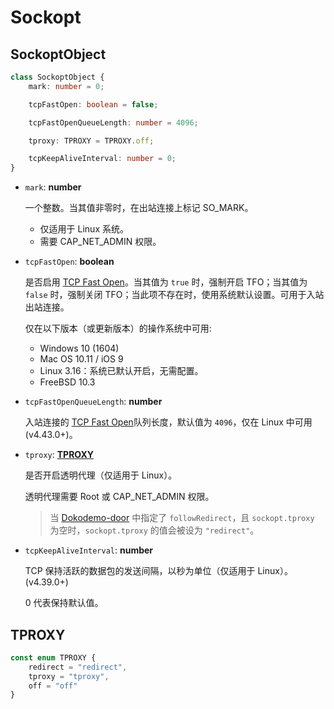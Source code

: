 # Sockopt

## SockoptObject

```typescript
class SockoptObject {
    mark: number = 0;

    tcpFastOpen: boolean = false;

    tcpFastOpenQueueLength: number = 4096;

    tproxy: TPROXY = TPROXY.off;

    tcpKeepAliveInterval: number = 0;
}
```

* `mark`: **number**

  一个整数。当其值非零时，在出站连接上标记 SO_MARK。

  - 仅适用于 Linux 系统。
  - 需要 CAP_NET_ADMIN 权限。

* `tcpFastOpen`: **boolean**

  是否启用 [TCP Fast Open](https://zh.wikipedia.org/wiki/TCP快速打开)。当其值为 `true` 时，强制开启 TFO；当其值为 `false` 时，强制关闭 TFO；当此项不存在时，使用系统默认设置。可用于入站出站连接。

  仅在以下版本（或更新版本）的操作系统中可用:

  - Windows 10 (1604)
  - Mac OS 10.11 / iOS 9
  - Linux 3.16：系统已默认开启，无需配置。
  - FreeBSD 10.3

* `tcpFastOpenQueueLength`: **number**

  入站连接的 [TCP Fast Open](https://zh.wikipedia.org/wiki/TCP快速打开)队列长度，默认值为 `4096`，仅在 Linux 中可用 (v4.43.0+)。

* `tproxy`: **[TPROXY](#TPROXY)**

  是否开启透明代理（仅适用于 Linux）。

  透明代理需要 Root 或 CAP_NET_ADMIN 权限。

  > 当 [Dokodemo-door](/protocol/Dokodemo-door.md) 中指定了 `followRedirect`，且 `sockopt.tproxy` 为空时，`sockopt.tproxy` 的值会被设为 `"redirect"`。

* `tcpKeepAliveInterval`: **number**

  TCP 保持活跃的数据包的发送间隔，以秒为单位（仅适用于 Linux）。 (v4.39.0+)

  0 代表保持默认值。

## TPROXY

```typescript
const enum TPROXY {
    redirect = "redirect",
    tproxy = "tproxy",
    off = "off"
}
```

